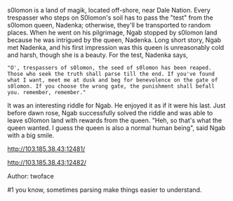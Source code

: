 s0lomon is a land of magik, located off-shore, near Dale Nation. Every trespasser who steps on S0lomon's soil has to pass the "test" from the s0lomon queen, Nadenka; otherwise, they'll be transported to random places. When he went on his pilgrimage, Ngab stopped by s0lomon land because he was intrigued by the queen, Nadenka. Long short story, Ngab met Nadenka, and his first impression was this queen is unreasonably cold and harsh, though she is a beauty. For the test, Nadenka says,

    "O', trespassers of s0lomon, the seed of s0lomon has been reaped. Those who seek the truth shall parse till the end. If you've found what I want, meet me at dusk and beg for benevolence on the gate of s0lomon. If you choose the wrong gate, the punishment shall befall you. remember, remember."

It was an interesting riddle for Ngab. He enjoyed it as if it were his last. Just before dawn rose, Ngab successfully solved the riddle and was able to leave s0lomon land with rewards from the queen. "Heh, so that's what the queen wanted. I guess the queen is also a normal human being", said Ngab with a big smile.

http://103.185.38.43:12481/

http://103.185.38.43:12482/

Author: twoface

#1 you know, sometimes parsing make things easier to understand.
